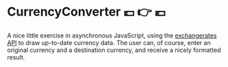 # CurrencyConverter 💷 👉 💶

A nice little exercise in asynchronous JavaScript, using the [exchangerates API](https://exchangeratesapi.io/) to draw up-to-date currency data. The user can, of course, enter an original currency and a destination currency, and receive a nicely formatted result.
